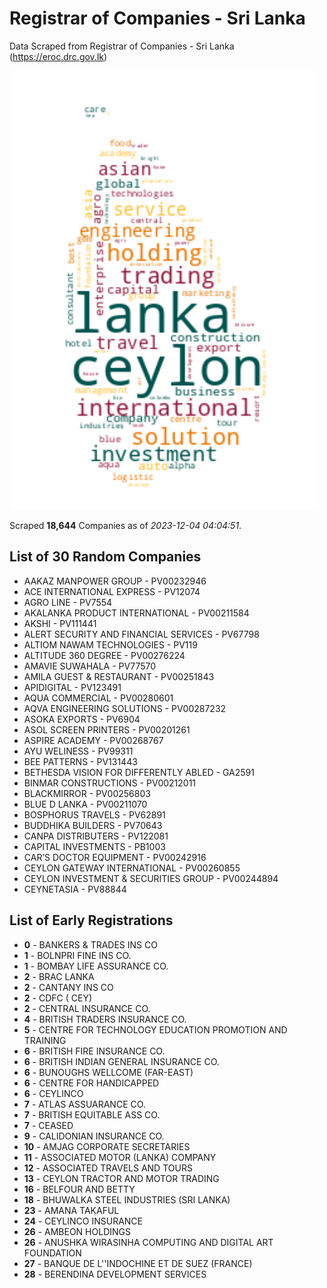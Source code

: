 # Registrar of Companies - Sri Lanka

Data Scraped from Registrar of Companies - Sri Lanka (https://eroc.drc.gov.lk)

![word-cloud](data/word_cloud.png)

Scraped **18,644** Companies as of *2023-12-04 04:04:51*.

## List of 30 Random Companies

* AAKAZ MANPOWER GROUP - PV00232946
* ACE INTERNATIONAL EXPRESS - PV12074
* AGRO LINE - PV7554
* AKALANKA PRODUCT INTERNATIONAL - PV00211584
* AKSHI - PV111441
* ALERT SECURITY AND FINANCIAL SERVICES - PV67798
* ALTIOM NAWAM TECHNOLOGIES - PV119
* ALTITUDE 360 DEGREE - PV00276224
* AMAVIE SUWAHALA - PV77570
* AMILA GUEST & RESTAURANT - PV00251843
* APIDIGITAL - PV123491
* AQUA COMMERCIAL - PV00280601
* AQVA ENGINEERING SOLUTIONS - PV00287232
* ASOKA EXPORTS - PV6904
* ASOL SCREEN PRINTERS - PV00201261
* ASPIRE ACADEMY - PV00268767
* AYU WELINESS - PV99311
* BEE PATTERNS - PV131443
* BETHESDA VISION FOR DIFFERENTLY ABLED - GA2591
* BINMAR CONSTRUCTIONS - PV00212011
* BLACKMIRROR - PV00256803
* BLUE D LANKA - PV00211070
* BOSPHORUS TRAVELS - PV62891
* BUDDHIKA BUILDERS - PV70643
* CANPA DISTRIBUTERS - PV122081
* CAPITAL INVESTMENTS - PB1003
* CAR’S DOCTOR EQUIPMENT - PV00242916
* CEYLON GATEWAY INTERNATIONAL - PV00260855
* CEYLON INVESTMENT & SECURITIES GROUP - PV00244894
* CEYNETASIA - PV88844

## List of Early Registrations

* **0** - BANKERS & TRADES INS CO 
* **1** - BOLNPRI FINE INS CO. 
* **1** - BOMBAY LIFE ASSURANCE CO. 
* **2** - BRAC LANKA 
* **2** - CANTANY INS CO 
* **2** - CDFC ( CEY) 
* **2** - CENTRAL INSURANCE CO. 
* **4** - BRITISH TRADERS INSURANCE CO. 
* **5** - CENTRE FOR TECHNOLOGY EDUCATION PROMOTION AND TRAINING 
* **6** - BRITISH FIRE INSURANCE CO. 
* **6** - BRITISH INDIAN GENERAL INSURANCE CO. 
* **6** - BUNOUGHS WELLCOME (FAR-EAST) 
* **6** - CENTRE FOR HANDICAPPED 
* **6** - CEYLINCO 
* **7** - ATLAS ASSUARANCE CO. 
* **7** - BRITISH EQUITABLE ASS CO. 
* **7** - CEASED 
* **9** - CALIDONIAN INSURANCE CO. 
* **10** - AMJAG CORPORATE SECRETARIES 
* **11** - ASSOCIATED MOTOR (LANKA) COMPANY 
* **12** - ASSOCIATED TRAVELS AND TOURS 
* **13** - CEYLON TRACTOR AND MOTOR TRADING 
* **16** - BELFOUR AND BETTY 
* **18** - BHUWALKA STEEL INDUSTRIES (SRI LANKA) 
* **23** - AMANA TAKAFUL 
* **24** - CEYLINCO INSURANCE 
* **26** - AMBEON HOLDINGS 
* **26** - ANUSHKA WIRASINHA COMPUTING AND DIGITAL ART FOUNDATION 
* **27** - BANQUE DE L''INDOCHINE ET DE SUEZ (FRANCE) 
* **28** - BERENDINA DEVELOPMENT SERVICES 